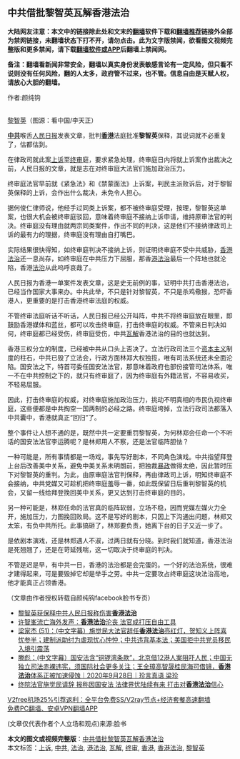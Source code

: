  <h2>中共借批黎智英瓦解香港法治</h2> <p class="notice"><b>大陆网友注意：本文中的链接除此处和文末的<a href="https://github.com/bannedbook/fanqiang" >翻墙</a>软件下载和<a href="https://github.com/killgcd/justmysocks/blob/master/README.md">翻墙推荐</a>链接外全部为禁网链接，未翻墙状态下打不开，请勿点击。此为文字版禁闻，欲看图文视频完整版和更多禁闻，请下载<a href="https://github.com/bannedbook/fanqiang">翻墙软件或APP</a>后翻墙上禁闻网。</p><p>备注：翻墙看新闻非常安全，翻墙以真实身份发表敏感言论有一定风险，但只看不说则没有任何风险，翻的人太多，政府管不过来，也不管。信息自由是天赋人权，请放心大胆的翻墙。</b></p>  <div class="entry"> <p>作者:颜纯钩</p> <p><br /> <a href="https://www.bannedbook.org/bnews/tag/%e9%bb%8e%e6%99%ba%e8%8b%b1/" class="st_tag internal_tag" rel="tag" title="标签 黎智英 下的日志">黎智英</a>（图源：看中国/李天正） </p> <p> <strong><a href="https://www.bannedbook.org/bnews/tag/%e4%b8%ad%e5%85%b1/" class="st_tag internal_tag" rel="tag" title="标签 中共 下的日志">中共</a></strong>喉舌<span class='wp_keywordlink'><a href="https://www.bannedbook.org/forum2/topic109.html" title="透视人民日报" target="_blank">人民日报</a></span>发表文章，批判<strong><a href="https://www.bannedbook.org/bnews/tag/%e9%a6%99%e6%b8%af/" class="st_tag internal_tag" rel="tag" title="标签 香港 下的日志">香港</a></strong>法庭批准<strong>黎智英</strong>保释，其说词就不必重复了，估都估到。 </p> <p>在律政司就此案<a href="https://www.bannedbook.org/bnews/tag/%E4%B8%8A%E8%AF%89/" class="st_tag internal_tag" rel="tag" title="标签 上诉 下的日志">上诉</a>至<a href="https://www.bannedbook.org/bnews/tag/%E7%BB%88%E5%AE%A1/" class="st_tag internal_tag" rel="tag" title="标签 终审 下的日志">终审</a>庭，要求紧急处理，终审庭日内将就上诉案作出裁决之前，人民日报的文章，就是志在对终审庭大法官们施加政治压力。 </p>  <p>终审庭法官早前就《紧急法》和《禁蒙面法》上诉案，判民主派败诉后，对于黎智英保释的上诉，会作出什么裁决，未免令人担心。 </p> <p>据何俊仁律师说，他经手过同类上诉案，都不被终审庭受理，按理，黎智英这单案，也很大机会被终审庭驳回，意味着终审庭不接纳上诉申请，维持原审法官的判决。终审庭没有理由就两宗同类案件，作出不同的判决，这是他们不接纳律政司上诉的最有力的理据，终审庭没有理由自打嘴巴。 </p> <p>实际结果很快得知，如终审庭判决不接纳上诉，则证明终审庭不受中共威胁，<a href="https://www.bannedbook.org/bnews/tag/%E9%A6%99%E6%B8%AF%E6%B3%95%E6%B2%BB/" class="st_tag internal_tag" rel="tag" title="标签 香港法治 下的日志">香港法治</a>还一息尚存，如终审庭在中共压力下屈服，那香<a href="https://www.bannedbook.org/bnews/tag/%E6%B8%AF%E6%B3%95%E6%B2%BB/" class="st_tag internal_tag" rel="tag" title="标签 港法治 下的日志">港法治</a>最后一个阵地也就沦陷，香港<a href="https://www.bannedbook.org/bnews/tag/%e6%b3%95%e6%b2%bb/" class="st_tag internal_tag" rel="tag" title="标签 法治 下的日志">法治</a>从此呜呼哀哉了。 </p> <p>人民日报为香港一单案件发表文章，这是史无前例的事，证明中共打击香港法治，已经当作国家大事来办。中共此举，不只是针对黎智英，不只是杀鸡儆猴，恐吓香港人，更重要的是打击香港终审法庭的权威。 </p>  <p>不管终审法庭听话不听话，人民日报已经公开叫阵，中共不将终审庭放在眼里，即鼓励香港媒体和蓝丝，都可以攻击终审庭，打击终审庭的权威。不管来日判决如何，终审庭都已经受伤，终审庭受伤，中共<a href="https://www.bannedbook.org/bnews/tag/%E7%93%A6%E8%A7%A3/" class="st_tag internal_tag" rel="tag" title="标签 瓦解 下的日志">瓦解</a>香港法治的目的也就达到。 </p> <p>香港三权分立的制度，已经被中共从口头上否决了。立法行政司法三个<span class='wp_keywordlink'><a href="https://www.bannedbook.org/forum2/topic920.html" title="资本主义与自由" target="_blank">资本主义</a></span>制度的柱石，中共已毁了立法会，行政方面林郑大权独揽，唯有司法系统还未全面沦陷。国安法之下，特首可委任国安法法官，那意味着政府也部份接管司法体系，唯一不在中共控制之下的，就只有终审庭了，因为终审庭有外籍法官，不容易收买，不轻易屈服。 </p> <p>因此，打击终审庭的权威，对终审庭施加政治压力，挑动不明真相的市民仇视终审庭，这些便都是中共掏空一国两制的必经之路。终审庭垮掉，立法行政司法都落入中共囊中，香港就真正“回归”了。 </p> <p>整个事件让人想不通的是，既然中共一定要重罚黎智英，为何林郑会任命一个不听话的国安法法官李运腾呢？是林郑用人不察，还是法官临阵胆怯？ </p>  <p>一种可能是，所有事情都是一场戏，事先写好剧本，不同角色演戏。中共指望拜登上台后改善美中关系，避免中美关系未明朗前，把独裁<span class='wp_keywordlink'><a href="https://www.bannedbook.org/forum11/topic276.html" title="禁片：评中国共产党的暴政" target="_blank">暴政</a></span>做得太绝，因此暂时压下对黎智英的重判。为此，由原审庭法官判保释，再由律政司上诉，明知终审庭不会接纳，中共党媒又可趁机把终审庭羞辱一番，如此既保留日后重判黎智英的机会，又留一线给拜登挽回美中关系，更又达到打击终审庭的目的。 </p> <p>另一种可能是，林郑任命的法官真的临阵软弱，立场不稳，因而党媒左媒火力全开，施加压力，力图挽回败局。这不是写好的剧本，只因上下沟通出问题，林郑又太笨，有负中共所托。此事搞砸了，林郑要负责，她离下台的日子又近一步了。 </p> <p>是依剧本演戏，还是林郑遇人不淑，过两日就有分晓。到时我们就知道，香港法治是死翘翘了，还是在苛延残喘，这一切取决于终审庭的判决。 </p> <p>不管是迟是早，有中共一日，香港的法治都是会完蛋的。一个好的法治系统，很难才建得起来，可是要毁掉它却是举手之劳。中共一定要攻占终审庭这块法治高地，他才能真正占领香港。 </p>  <p>（文章由作者授权转载自颜纯钩facebook脸书专页） </p> <ul class='op-related-articles' title='相关阅读'> <li><a href='https://www.bannedbook.org/bnews/baitai/20201227/1456042.html' target='_blank'>黎智英获保释中共人民日报称伤害<b>香港法治</b></a></li> <li><a href='https://www.bannedbook.org/bnews/comments/20201225/1454771.html' target='_blank'>许智峯流亡海外发声：<b>香港法治</b>沦丧 法官成打压自由工具</a></li> <li><a href='https://www.bannedbook.org/bnews/bannedvideo/20201006/1409204.html' target='_blank'>梁家杰 (51)：(中文字幕）施觉民大法官辞任<b>香港法治</b>亮红灯，贺知义上阵喜忧参半；建制派助纣为虐现忧心忡忡；中共违背基本法；美国拒中共党员移民入境引震荡</a></li> <li><a href='https://www.bannedbook.org/bnews/bannedvideo/20200928/1404750.html' target='_blank'>滕彪：(中文字幕）国安法含“铜锣湾条款”，北京借12港人案阻吓人民；中国无独立司法赤裸违宪，须国际社会更多关注；王全璋高智晟桂民海可借镜，<b>香港法治</b>体系正被加速侵蚀｜2020年9月28日｜珍言真语 梁珍</a></li> <li><a href='https://www.bannedbook.org/bnews/cnnews/hknews/20200919/1399481.html' target='_blank'>终院法官施觉民请辞 报称因国安法 法律界忧陆续有来 打击对<b>香港法治</b>信心</a></li> </ul> <p class="texttj"> <a href="https://www.bannedbook.org/forum23/topic22702.html" target="_blank">V2free机场25%引荐返利：全平台免费SS/V2ray节点+经济套餐高速翻墙</a><br/> <a href="https://github.com/bannedbook/fanqiang/wiki/%E7%A6%81%E9%97%BB%E7%BD%91%E5%AE%89%E5%8D%93%E7%BF%BB%E5%A2%99%E6%96%B0%E9%97%BBAPP" target="_blank">免费PC翻墙、安卓VPN翻墙APP</a></p><p> (文章仅代表作者个人立场和观点)来源:脸书</p><a name='sharetosocial'></a>       <div><b>本文的图文或视频完整版</b>：<a href='https://www.bannedbook.org/bnews/comments/20201228/1456247.html'>中共借批黎智英瓦解香港法治</a></div>  </div><!--END ENTRY--> <div class="postfooter"> <div>本文标签：<a href="https://www.bannedbook.org/bnews/tag/%E4%B8%8A%E8%AF%89/" rel="tag">上诉</a>, <a href="https://www.bannedbook.org/bnews/tag/%e4%b8%ad%e5%85%b1/" rel="tag">中共</a>, <a href="https://www.bannedbook.org/bnews/tag/%e6%b3%95%e6%b2%bb/" rel="tag">法治</a>, <a href="https://www.bannedbook.org/bnews/tag/%E6%B8%AF%E6%B3%95%E6%B2%BB/" rel="tag">港法治</a>, <a href="https://www.bannedbook.org/bnews/tag/%E7%93%A6%E8%A7%A3/" rel="tag">瓦解</a>, <a href="https://www.bannedbook.org/bnews/tag/%E7%BB%88%E5%AE%A1/" rel="tag">终审</a>, <a href="https://www.bannedbook.org/bnews/tag/%e9%a6%99%e6%b8%af/" rel="tag">香港</a>, <a href="https://www.bannedbook.org/bnews/tag/%E9%A6%99%E6%B8%AF%E6%B3%95%E6%B2%BB/" rel="tag">香港法治</a>, <a href="https://www.bannedbook.org/bnews/tag/%e9%bb%8e%e6%99%ba%e8%8b%b1/" rel="tag">黎智英</a></div>  </div><!--END POSTFOOTER--> 